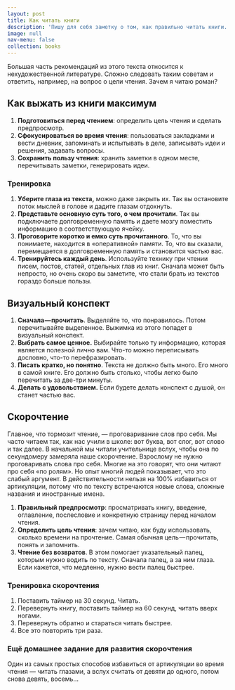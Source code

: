 ```yaml
---
layout: post
title: Как читать книги
description: 'Пишу для себя заметку о том, как правильно читать книги.'
image: null
nav-menu: false
collection: books
---
```


Большая часть рекомендаций из этого текста относится к нехудожественной литературе. Сложно следовать таким советам и ответить, например, на вопрос о цели чтения. Зачем я читаю роман?

## Как выжать из книги максимум

1. **Подготовиться перед чтением**: определить цель чтения и сделать предпросмотр.
2. **Сфокусироваться во время чтения**: пользоваться закладками и вести дневник, запоминать и испытывать в деле, записывать идеи и решения, задавать вопросы.
3. **Сохранить пользу чтения**: хранить заметки в одном месте, перечитывать заметки, генерировать идеи.

### Тренировка

1. **Уберите глаза из текста,** можно даже закрыть их. Так вы остановите поток мыслей в голове и дадите глазам отдохнуть.
2. **Представьте основную суть того, о чем прочитали**. Так вы подключаете долговременную память и даете мозгу поместить информацию в соответствующую ячейку.
3. **Проговорите коротко и емко суть прочитанного**. То, что вы понимаете, находится в «оперативной» памяти. То, что вы сказали, перемещается в долговременную память и становится частью вас.
4. **Тренируйтесь каждый день**. Используйте технику при чтении писем, постов, статей, отдельных глав из книг. Сначала может быть непросто, но очень скоро вы заметите, что стали брать из текстов гораздо больше пользы.

## Визуальный конспект

1. **Сначала — прочитать**. Выделяйте то, что понравилось. Потом перечитывайте выделенное. Выжимка из этого попадет в визуальный конспект.
2. **Выбрать самое ценное.** Выбирайте только ту информацию, которая является полезной лично вам. Что-то можно переписывать дословно, что-то перефразировать.
3. **Писать кратко, но понятно**. Текста не должно быть много. Его много в самой книге. Его должно быть столько, чтобы легко было перечитать за две-три минуты.
4. **Делать с удовольствием.** Если будете делать конспект с душой, он станет частью вас.

## Скорочтение

Главное, что тормозит чтение, — проговаривание слов про себя. Мы часто читаем так, как нас учили в школе: вот буква, вот слог, вот слово и так далее. В начальной мы читали учительнице вслух, чтобы она по секундомеру замеряла наше скорочтение. Взрослому не нужно проговаривать слова про себя. Многие на это говорят, что они читают про себя «по ролям». Но опыт многий людей показывает, что это слабый аргумент. В действительности нельзя на 100% избавиться от артикуляции, потому что по тексту встречаются новые слова, сложные названия и иностранные имена.

1. **Правильный предпросмотр**: просматривать книгу, введение, оглавление, послесловие и конкретную страницу перед началом чтения.
2. **Определить цель чтения**: зачем читаю, как буду использовать, сколько времени на прочтение. Самая обычная цель — прочитать, понять и запомнить.
3. **Чтение без возвратов**. В этом помогает указательный палец, которым нужно водить по тексту. Сначала палец, а за ним глаза. Если кажется, что медленно, нужно вести палец быстрее.

### Тренировка скорочтения

1. Поставить таймер на 30 секунд. Читать.
2. Перевернуть книгу, поставить таймер на 60 секунд, читать вверх ногами.
3. Перевернуть обратно и стараться читать быстрее.
4. Все это повторить три раза.

### Ещё домашнее задание для развития скорочтения

Один из самых простых способов избавиться от артикуляции во время чтения — читать глазами, а вслух считать от девяти до одного, потом снова девять, восемь…

